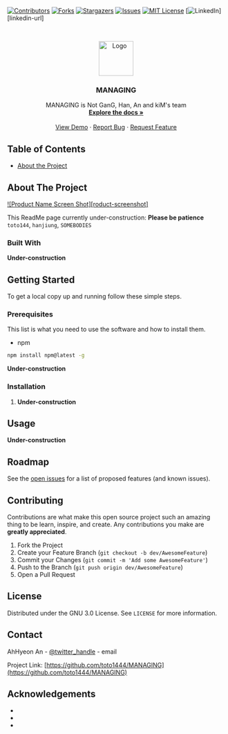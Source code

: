 <!-- PROJECT SHIELDS -->
<!--
*** I'm using markdown "reference style" links for readability.
*** Reference links are enclosed in brackets [ ] instead of parentheses ( ).
*** See the bottom of this document for the declaration of the reference variables
*** for contributors-url, forks-url, etc. This is an optional, concise syntax you may use.
*** https://www.markdownguide.org/basic-syntax/#reference-style-links
-->
[![Contributors][contributors-shield]][contributors-url]
[![Forks][forks-shield]][forks-url]
[![Stargazers][stars-shield]][stars-url]
[![Issues][issues-shield]][issues-url]
[![MIT License][license-shield]][license-url]
[![LinkedIn][linkedin-shield]][linkedin-url]



<!-- PROJECT LOGO -->
<br />
<p align="center">
  <a href="https://github.com/toto1444/MANAGING">
    <img src="readme-images/logo.png" alt="Logo" width="80" height="80">
  </a>

  <h3 align="center">MANAGING</h3>

  <p align="center">
    MANAGING is Not GanG, Han, An and kiM's team
    <br />
    <a href="https://github.com/toto1444/MANAGING"><strong>Explore the docs »</strong></a>
    <br />
    <br />
    <a href="*">View Demo</a>
    ·
    <a href="https://github.com/toto1444/MANAGING/issues">Report Bug</a>
    ·
    <a href="https://github.com/toto1444/MANAGING/issues">Request Feature</a>
  </p>
</p>



<!-- TABLE OF CONTENTS -->
## Table of Contents

* [About the Project](#about-the-project)



<!-- ABOUT THE PROJECT -->
## About The Project

[![Product Name Screen Shot][roduct-screenshot]](https://*)

This ReadMe page currently under-construction:
**Please be patience**
`toto144`, `hanjiung`, `SOMEBODIES`


### Built With


**Under-construction**
<!--
* []()
* []()
* []()
-->


<!-- GETTING STARTED -->
## Getting Started

To get a local copy up and running follow these simple steps.

### Prerequisites

This list is what you need to use the software and how to install them.
* npm
```sh
npm install npm@latest -g
```

**Under-construction**

### Installation

1. **Under-construction**



<!-- USAGE EXAMPLES -->
## Usage

**Under-construction**



<!-- ROADMAP -->
## Roadmap

See the [open issues](https://github.com/toto1444/MANAGING/issues) for a list of proposed features (and known issues).



<!-- CONTRIBUTING -->
## Contributing

Contributions are what make this open source project such an amazing thing to be learn, inspire, and create. Any contributions you make are **greatly appreciated**.

1. Fork the Project
2. Create your Feature Branch (`git checkout -b dev/AwesomeFeature`)
3. Commit your Changes (`git commit -m 'Add some AwesomeFeature'`)
4. Push to the Branch (`git push origin dev/AwesomeFeature`)
5. Open a Pull Request



<!-- LICENSE -->
## License

Distributed under the GNU 3.0 License. See `LICENSE` for more information.



<!-- CONTACT -->
## Contact

AhHyeon An - [@twitter_handle](https://twitter.com/toto144) - email

Project Link: [https://github.com/toto1444/MANAGING](https://github.com/toto1444/MANAGING)



<!-- ACKNOWLEDGEMENTS -->
## Acknowledgements

* []()
* []()
* []()





<!-- MARKDOWN LINKS & IMAGES -->
<!-- https://www.markdownguide.org/basic-syntax/#reference-style-links -->
[contributors-shield]: https://img.shields.io/github/contributors/toto1444/repo.svg?style=flat-square
[contributors-url]: https://github.com/toto144/MANAGING/graphs/contributors
[forks-shield]: https://img.shields.io/github/forks/toto1444/repo.svg?style=flat-square
[forks-url]: https://github.com/toto144/MANAGING/network/members
[stars-shield]: https://img.shields.io/github/stars/toto1444/repo.svg?style=flat-square
[stars-url]: https://github.com/toto144/MANAGING/stargazers
[issues-shield]: https://img.shields.io/github/issues/toto1444/repo.svg?style=flat-square
[issues-url]: https://github.com/toto144/MANAGING/issues
[license-shield]: https://img.shields.io/github/license/toto1444/repo.svg?style=flat-square
[license-url]: https://github.com/toto144/MANAGING/blob/master/LICENSE.txt
[linkedin-shield]: https://img.shields.io/badge/-LinkedIn-black.svg?style=flat-square&logo=linkedin&colorB=555
<!--[linkedin-url]: https://linkedin.com/in/toto1444
[product-screenshot]: readme-images/screenshot.png-->
